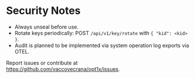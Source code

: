 # Security Notes

- Always unseal before use.
- Rotate keys periodically: POST `/api/v1/key/rotate` with `{ "kid": <kid> }`.
- Audit is planned to be implemented via system operation log exports via OTEL.

Report issues or contribute at https://github.com/vaccovecrana/opt1x/issues.